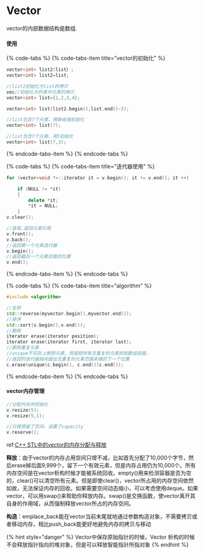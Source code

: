 # Vector

vector的内部数据结构是数组.

#### 使用

{% code-tabs %}
{% code-tabs-item title="vector的初始化" %}
```cpp
vector<int> list2(list）;
vector<int> list2=list;

//list2初始化为list的拷贝
vec//初始化为列表中元素的拷贝
vector<int> list={1,2,3,4};

vector<int> list(list2.begin(),list.end()-2);

//list包含7个元素，用缺省值初始化
vector<int> list(7);

//list包含7个元素，用3初始化
vector<int> list(7,3);

```
{% endcode-tabs-item %}
{% endcode-tabs %}

{% code-tabs %}
{% code-tabs-item title="迭代器使用" %}
```cpp
for (vector<void *>::iterator it = v.begin(); it != v.end(); it ++) 

    if (NULL != *it) 
    {
        delete *it; 
        *it = NULL;
    }
v.clear();

//首尾,返回元素引用
v.front();
v.back();
//返回第一个元素迭代器
v.begin();
//返回最后一个元素后面的位置
v.end();
```
{% endcode-tabs-item %}
{% endcode-tabs %}

{% code-tabs %}
{% code-tabs-item title="algorithm" %}
```cpp
#include <algorithm>  

//反转
std::reverse(myvector.begin(),myvector.end());   
//排序
std::sort(v.begin(),v.end());
//删除
iterator erase(iterator position);
iterator erase(iterator first, iterator last);
//删除重复元素
//unique不实际上删除元素，而是把所有无重复的元素排到数组前面，
//返回的迭代器指向超出无重复的元素范围末端的下一个位置
c.erase(unique(c.begin(), c.end())c.end());

```
{% endcode-tabs-item %}
{% endcode-tabs %}

#### vector内存管理

```cpp
//分配内存并初始化
v.resize(5);
v.resize(5,1);

//只是预留了空间，设置了capacity
v.reserve();
```

ref:[C++ STL中的vector的内存分配与释放](https://www.cnblogs.com/biyeymyhjob/archive/2012/09/12/2674004.html)

**释放**：由于vector的内存占用空间只增不减，比如首先分配了10,000个字节，然后erase掉后面9,999个，留下一个有效元素，但是内存占用仍为10,000个。所有内存空间是在vector析构时候才能被系统回收。empty\(\)用来检测容器是否为空的，clear\(\)可以清空所有元素。但是即使clear\(\)，vector所占用的内存空间依然如故，无法保证内存的回收。如果需要空间动态缩小，可以考虑使用deque。如果vector，可以用swap\(\)来帮助你释放内存。swap\(\)是交换函数，使vector离开其自身的作用域，从而强制释放vector所占的内存空间。

**构造**：emplace\_back能在vector当前末尾就地通过参数构造对象，不需要拷贝或者移动内存，相比push\_back能更好地避免内存的拷贝与移动



{% hint style="danger" %}
Vector中保存原始指针的时候，Vector 析构的时候不会释放指针指向的堆对象，但是可以释放智能指针所指对象
{% endhint %}

